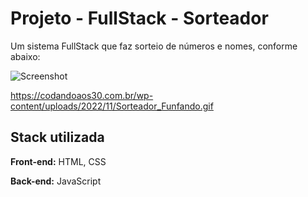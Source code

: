 
# Projeto - FullStack - Sorteador

Um sistema FullStack que faz sorteio de números e nomes, conforme abaixo:

![Screenshot](https://codandoaos30.com.br/wp-content/uploads/2022/11/Sorteador_Funfando.gif)

https://codandoaos30.com.br/wp-content/uploads/2022/11/Sorteador_Funfando.gif

## Stack utilizada

**Front-end:** HTML, CSS

**Back-end:** JavaScript

